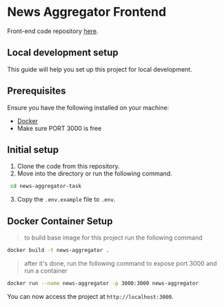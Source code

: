 # News Aggregator Frontend
Front-end code repository [here](https://github.com/0tuedon/news-aggregator-task).

## Local development setup

This guide will help you set up this project for local development.

## Prerequisites

Ensure you have the following installed on your machine:

- [Docker](https://docs.docker.com/engine/install/)
- Make sure PORT 3000 is free

## Initial setup

1. Clone the code from this repository.
2. Move into the directory or run the following command.
```bash
 cd news-aggregator-task 
 ```
3. Copy the `.env.example` file to `.env`.

## Docker Container Setup

> to build base image for this project run the following command

```bash
docker build -t news-aggregator .
```

> after it's done, run the following command to expose port 3000 and run a container

```bash
docker run --name news-aggregator -p 3000:3000 news-aggregator
```

You can now access the project at `http://localhost:3000`.